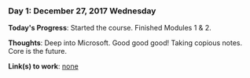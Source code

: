 ### Day 1: December 27, 2017 Wednesday

**Today's Progress**: Started the course. Finished Modules 1 & 2.

**Thoughts**: Deep into Microsoft. Good good good! Taking copious notes. Core is the future. 

**Link(s) to work**: [none](#)



